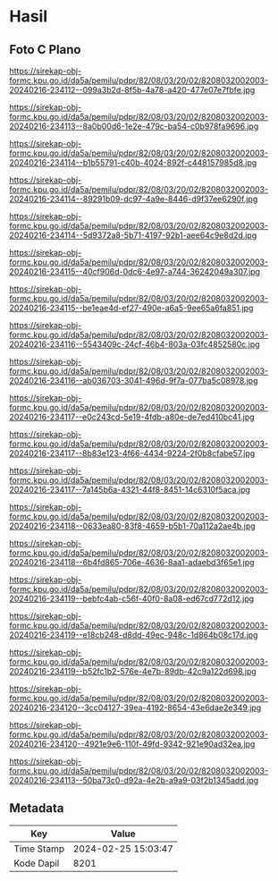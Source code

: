 # Hasil

## Foto C Plano

https://sirekap-obj-formc.kpu.go.id/da5a/pemilu/pdpr/82/08/03/20/02/8208032002003-20240216-234112--099a3b2d-8f5b-4a78-a420-477e07e7fbfe.jpg

https://sirekap-obj-formc.kpu.go.id/da5a/pemilu/pdpr/82/08/03/20/02/8208032002003-20240216-234113--8a0b00d6-1e2e-479c-ba54-c0b978fa9696.jpg

https://sirekap-obj-formc.kpu.go.id/da5a/pemilu/pdpr/82/08/03/20/02/8208032002003-20240216-234114--b1b55791-c40b-4024-892f-c448157985d8.jpg

https://sirekap-obj-formc.kpu.go.id/da5a/pemilu/pdpr/82/08/03/20/02/8208032002003-20240216-234114--89291b09-dc97-4a9e-8446-d9f37ee6290f.jpg

https://sirekap-obj-formc.kpu.go.id/da5a/pemilu/pdpr/82/08/03/20/02/8208032002003-20240216-234114--5d9372a8-5b71-4197-92b1-aee64c9e8d2d.jpg

https://sirekap-obj-formc.kpu.go.id/da5a/pemilu/pdpr/82/08/03/20/02/8208032002003-20240216-234115--40cf906d-0dc6-4e97-a744-36242049a307.jpg

https://sirekap-obj-formc.kpu.go.id/da5a/pemilu/pdpr/82/08/03/20/02/8208032002003-20240216-234115--be1eae4d-ef27-490e-a6a5-9ee65a6fa851.jpg

https://sirekap-obj-formc.kpu.go.id/da5a/pemilu/pdpr/82/08/03/20/02/8208032002003-20240216-234116--5543409c-24cf-46b4-803a-03fc4852580c.jpg

https://sirekap-obj-formc.kpu.go.id/da5a/pemilu/pdpr/82/08/03/20/02/8208032002003-20240216-234116--ab036703-3041-496d-9f7a-077ba5c08978.jpg

https://sirekap-obj-formc.kpu.go.id/da5a/pemilu/pdpr/82/08/03/20/02/8208032002003-20240216-234117--e0c243cd-5e19-4fdb-a80e-de7ed410bc41.jpg

https://sirekap-obj-formc.kpu.go.id/da5a/pemilu/pdpr/82/08/03/20/02/8208032002003-20240216-234117--8b83e123-4f66-4434-9224-2f0b8cfabe57.jpg

https://sirekap-obj-formc.kpu.go.id/da5a/pemilu/pdpr/82/08/03/20/02/8208032002003-20240216-234117--7a145b6a-4321-44f8-8451-14c6310f5aca.jpg

https://sirekap-obj-formc.kpu.go.id/da5a/pemilu/pdpr/82/08/03/20/02/8208032002003-20240216-234118--0633ea80-83f8-4659-b5b1-70a112a2ae4b.jpg

https://sirekap-obj-formc.kpu.go.id/da5a/pemilu/pdpr/82/08/03/20/02/8208032002003-20240216-234118--6b4fd865-706e-4636-8aa1-adaebd3f65e1.jpg

https://sirekap-obj-formc.kpu.go.id/da5a/pemilu/pdpr/82/08/03/20/02/8208032002003-20240216-234119--bebfc4ab-c56f-40f0-8a08-ed67cd772d12.jpg

https://sirekap-obj-formc.kpu.go.id/da5a/pemilu/pdpr/82/08/03/20/02/8208032002003-20240216-234119--e18cb248-d8dd-49ec-948c-1d864b08c17d.jpg

https://sirekap-obj-formc.kpu.go.id/da5a/pemilu/pdpr/82/08/03/20/02/8208032002003-20240216-234119--b52fc1b2-576e-4e7b-89db-42c9a122d698.jpg

https://sirekap-obj-formc.kpu.go.id/da5a/pemilu/pdpr/82/08/03/20/02/8208032002003-20240216-234120--3cc04127-39ea-4192-8654-43e6dae2e349.jpg

https://sirekap-obj-formc.kpu.go.id/da5a/pemilu/pdpr/82/08/03/20/02/8208032002003-20240216-234120--4921e9e6-110f-49fd-9342-921e90ad32ea.jpg

https://sirekap-obj-formc.kpu.go.id/da5a/pemilu/pdpr/82/08/03/20/02/8208032002003-20240216-234113--50ba73c0-d92a-4e2b-a9a9-03f2b1345add.jpg


## Metadata

| Key        | Value               |
| ---------- | ------------------- |
| Time Stamp | 2024-02-25 15:03:47 |
| Kode Dapil | 8201                |



